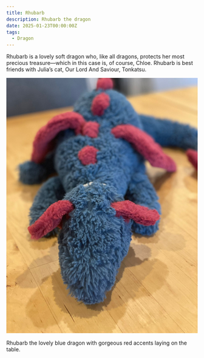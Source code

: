 ```yaml
---
title: Rhubarb
description: Rhubarb the dragon
date: 2025-01-23T00:00:00Z
tags:
  - Dragon
---
```


Rhubarb is a lovely soft dragon who, like all dragons, protects her most precious treasure—which in this case is, of course, Chloe. Rhubarb is best friends with Julia’s cat, Our Lord And Saviour, Tonkatsu.

![](Rhubarb4.jpg)

Rhubarb the lovely blue dragon with gorgeous red accents laying on the table.
